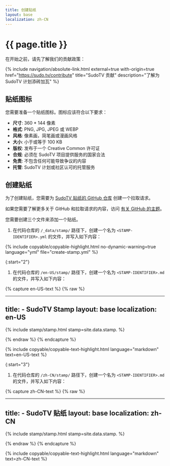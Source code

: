 ```yaml
---
title: 创建贴纸
layout: base
localization: zh-CN
---
```


# {{ page.title }}

在开始之前，请先了解我们的贡献政策：

{% include navigation/absolute-link.html
    external=true
    with-origin=true
    href="https://sudo.tv/contribute"
    title="SudoTV 贡献"
    description="了解为 SudoTV 计划添砖加瓦"
%}

## 贴纸图标

您需要准备一个贴纸图标。图标应该符合以下要求：

- **尺寸**: 360 * 144 像素
- **格式**: PNG, JPG, JPEG 或 WEBP
- **风格**: 像素画，简笔画或漫画风格
- **大小**: 小于或等于 100 KB
- **版权**: 发布于一个 Creative Common 许可证
- **合规**: 必须在 SudoTV 项目提供服务的国家合法
- **免责**: 不包含任何可能导致争议的内容
- **托管**: SudoTV 计划或社区认可的托管服务

## 创建贴纸

为了创建贴纸，您需要为 [SudoTV 贴纸的 GitHub 仓库](https://github.com/SudoTV/stamp.sudo.tv) 创建一个拉取请求。

如果您需要了解更多关于 GitHub 和拉取请求的内容，访问 [有关 GitHub 的主题](https://resource.sudo.tv/topic/github)。

您需要创建三个文件来添加一个贴纸。

1. 在代码仓库的 `/_data/stamp/` 路径下，创建一个名为 `<STAMP-IDENTIFIER>.yml` 的文件，并写入如下内容：

{% include copyable/copyable-highlight.html
    no-dynamic-warning=true
    language="yml"
    file="create-stamp.yml"
%}

{:start="2"}
1. 在代码仓库的 `/en-US/stamp/` 路径下，创建一个名为 `<STAMP-IDENTIFIER>.md` 的文件，并写入如下内容：

{% capture en-US-text %}
{% raw %}

---
title: <STAMP-LOCAL-NAME> - SudoTV Stamp
layout: base
localization: en-US
---

{% include stamp/stamp.html
    stamp=site.data.stamp.<STAMP-IDENTIFIER>
%}

{% endraw %}
{% endcapture %}

{% include copyable/copyable-text-highlight.html
    language="markdown"
    text=en-US-text
%}

{:start="3"}
1. 在代码仓库的 `/zh-CN/stamp/` 路径下，创建一个名为 `<STAMP-IDENTIFIER>.md` 的文件，并写入如下内容：

{% capture zh-CN-text %}
{% raw %}

---
title: <STAMP-LOCAL-NAME> - SudoTV 贴纸
layout: base
localization: zh-CN
---

{% include stamp/stamp.html
    stamp=site.data.stamp.<STAMP-IDENTIFIER>
%}

{% endraw %}
{% endcapture %}

{% include copyable/copyable-text-highlight.html
    language="markdown"
    text=zh-CN-text
%}